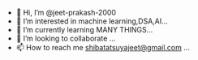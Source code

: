 - 👋 Hi, I’m @jeet-prakash-2000
- 👀 I’m interested in machine learning,DSA,AI...
- 🌱 I’m currently learning MANY THINGS...
- 💞️ I’m  looking to collaborate  ...
- 📫 How to reach me shibatatsuyajeet@gmail.com ...

<!---
jeet-prakash-2000/jeet-prakash-2000 is a ✨ special ✨ repository because its `README.md` (this file) appears on your GitHub profile.
You can click the Preview link to take a look at your changes.
--->
